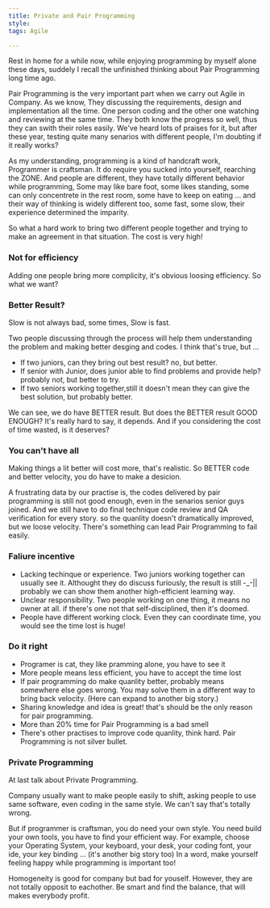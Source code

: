 ```yaml
---
title: Private and Pair Programming
style:
tags: Agile

---
```


Rest in home for a while now, while enjoying programming by myself alone these days, suddely I recall the unfinished thinking about Pair Programming long time ago.

Pair Programming is the very important part when we carry out Agile in Company. As we know, They discussing the requirements, design and implementation all the time. One person coding and the other one watching and reviewing at the same time. They both know the progress so well, thus they can swith their roles easily. We've heard lots of praises for it, but after these year, testing quite many senarios with different people, I'm doubting if it really works?

As my understanding, programming is a kind of handcraft work, Programmer is craftsman. It do require you sucked into yourself, rearching the ZONE. And people are different, they have totally different behavior while programming, Some may like bare foot, some likes standing, some can only concentrete in the rest room, some have to keep on eating ... and their way of thinking is widely different too, some fast, some slow, their experience determined the imparity.

So what a hard work to bring two different people together and trying to make an agreement in that situation. The cost is very high! 

### Not for efficiency
Adding one people bring more complicity, it's obvious loosing efficiency. So what we want?

### Better Result?
Slow is not always bad, some times, Slow is fast.

Two people discussing through the process will help them understanding the problem and making better desging and codes. I think that's true, but ...

*  If two juniors, can they bring out best result? no, but better.
*  If senior with Junior, does junior able to find problems and provide help? probably not, but better to try.
*  If two seniors working together,still it doesn't mean they can give the best solution, but probably better.

We can see, we do have BETTER result. But does the BETTER result GOOD ENOUGH? It's really hard to say, it depends. And if you considering the cost of time wasted, is it deserves?

### You can't have all
Making things a lit better will cost more, that's realistic. So BETTER code and better velocity, you do have to make a desicion.

A frustrating data by our practise is, the codes delivered by pair programming is still not good enough, even in the senarios senior guys joined. And we still have to do final technique code review and QA verification for every story. so the quanlity doesn't dramatically improved, but we loose velocity. There's something can lead Pair Programming to fail easily.

### Faliure incentive

* Lacking techinque or experience. Two juniors working together can usually see it. Althought they do discuss furiously, the result is still -_-|| probably we can show them another high-efficient learning way.
* Unclear responsibility. Two people working on one thing, it means no owner at all. if there's one not that self-disciplined, then it's doomed. 
*  People have different working clock. Even they can coordinate time, you would see the time lost is huge!

### Do it right

* Programer is cat, they like pramming alone, you have to see it 
* More people means less efficient, you have to accept the time lost
* If pair programming do make quanlity better, probably means somewhere else goes wrong. You may solve them in a different way to bring back velocity. (Here can expand to another big story.)
* Sharing knowledge and idea is great! that's should be the only reason for pair programming.
* More than 20% time for Pair Programming is a bad smell
* There's other practises to improve code quanlity, think hard. Pair Programming is not silver bullet.

### Private Programming
At last talk about Private Programming.

Company usually want to make people easily to shift, asking people to use same software, even coding in the same style. We can't say that's totally wrong. 

But if programmer is craftsman, you do need your own style. You need build your own tools, you have to find your efficient way. For example, choose your Operating System, your keyboard, your desk, your coding font, your ide, your key binding ... (it's another big story too) In a word, make yourself feeling happy while programming is important too!

Homogeneity is good for company but bad for youself. However, they are not totally opposit to eachother. Be smart and find the balance, that will makes everybody profit.




